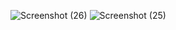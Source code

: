 ![Screenshot (26)](https://github.com/Nesyou-RYS/Math-Game/assets/61292259/13ebcb99-9d93-445e-a476-7dc50b45b5d5)
![Screenshot (25)](https://github.com/Nesyou-RYS/Math-Game/assets/61292259/b1d8e8cc-4dc9-47d4-89dd-9cd4d2ea7b15)
